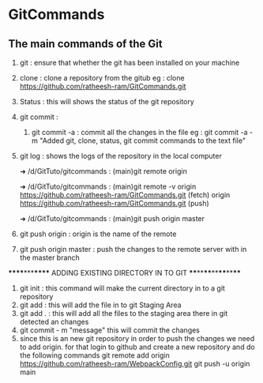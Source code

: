 # GitCommands

## The main commands of the Git

1. git : ensure that whether the git has been installed on your machine
2. clone : clone a repository from the gitub
   eg : clone https://github.com/ratheesh-ram/GitCommands.git
3. Status : this will shows the status of the git repository
4. git commit :
   1. git commit -a : commit all the changes in the file
      eg : git commit -a -m "Added git, clone, status, git commit commands to the text file"
5. git log : shows the logs of the repository in the local computer

   ➜ /d/GitTuto/gitcommands : (main)git remote
   origin

   ➜ /d/GitTuto/gitcommands : (main)git remote -v
   origin https://github.com/ratheesh-ram/GitCommands.git (fetch)
   origin https://github.com/ratheesh-ram/GitCommands.git (push)

   ➜ /d/GitTuto/gitcommands : (main)git push origin master

6. git push origin : origin is the name of the remote
7. git push origin master : push the changes to the remote server with in the master branch

**\*\*\*\***\*\*\***\*\*\*\*** ADDING EXISTING DIRECTORY IN TO GIT **\*\***\*\***\*\***\*\***\*\***\*\***\*\***

1. git init : this command will make the current directory in to a git repository
2. git add <Filename> : this will add the file in to git Staging Area
3. git add . : this will add all the files to the staging area there in git detected an changes
4. git commit - m "message" this will commit the changes
5. since this is an new git repository in order to push the changes we need to add origin. for that login to github and create a new repository and do the following commands
   git remote add origin https://github.com/ratheesh-ram/WebpackConfig.git
   git push -u origin main
